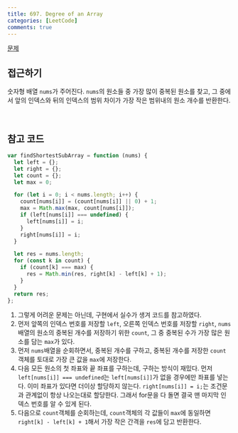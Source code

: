 ```yaml
---
title: 697. Degree of an Array
categories: [LeetCode]
comments: true
---
```


[문제](https://leetcode.com/problems/degree-of-an-array/)

## 접근하기

숫자형 배열 `nums`가 주어진다. `nums`의 원소들 중 가장 많이 중복된 원소를 찾고, 그 중에서 앞의 인덱스와 뒤의 인덱스의 범위 차이가 가장 작은 범위내의 원소 개수를 반환한다.

<br>

## 참고 코드

```js
var findShortestSubArray = function (nums) {
  let left = {};
  let right = {};
  let count = {};
  let max = 0;

  for (let i = 0; i < nums.length; i++) {
    count[nums[i]] = (count[nums[i]] || 0) + 1;
    max = Math.max(max, count[nums[i]]);
    if (left[nums[i]] === undefined) {
      left[nums[i]] = i;
    }
    right[nums[i]] = i;
  }

  let res = nums.length;
  for (const k in count) {
    if (count[k] === max) {
      res = Math.min(res, right[k] - left[k] + 1);
    }
  }
  return res;
};
```

1. 그렇게 어려운 문제는 아닌데, 구현에서 실수가 생겨 코드를 참고하였다.
2. 먼저 앞쪽의 인덱스 번호를 저장할 `left`, 오른쪽 인덱스 번호를 저장할 `right`, `nums` 배열의 원소의 중복된 개수를 저장하기 위한 `count`, 그 중 중복된 수가 가장 많은 원소를 담는 `max`가 있다.
3. 먼저 `nums`배열을 순회하면서, 중복된 개수를 구하고, 중복된 개수를 저장한 `count`객체를 토대로 가장 큰 값을 `max`에 저장한다.
4. 다음 모든 원소의 첫 좌표와 끝 좌표를 구하는데, 구하는 방식이 재밌다. 먼저 `left[nums[i]] === undefined`는 `left[nums[i]]`가 없을 경우에만 좌표를 넣는다. 이미 좌표가 있다면 더이상 할당하지 않는다. `right[nums[i]] = i;`는 조건문과 관계없이 항상 나오는대로 할당한다. 그래서 for문을 다 돌면 결국 맨 마지막 인덱스 번호를 알 수 있게 된다.
5. 다음으로 `count`객체를 순회하는데, `count`객체의 각 값들이 `max`에 동일하면 `right[k] - left[k] + 1`해서 가장 작은 간격을 `res`에 담고 반환한다.
